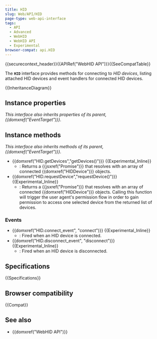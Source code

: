 ```yaml
---
title: HID
slug: Web/API/HID
page-type: web-api-interface
tags:
  - API
  - Advanced
  - WebHID
  - WebHID API
  - Experimental
browser-compat: api.HID
---
```


{{securecontext_header}}{{APIRef("WebHID API")}}{{SeeCompatTable}}

The **`HID`** interface provides methods for connecting to _HID devices_, listing attached HID devices and event handlers for connected HID devices.

{{InheritanceDiagram}}

## Instance properties

_This interface also inherits properties of its parent, {{domxref("EventTarget")}}._

## Instance methods

_This interface also inherits methods of its parent, {{domxref("EventTarget")}}._

- {{domxref("HID.getDevices","getDevices()")}} {{Experimental_Inline}}
  - : Returns a {{jsxref("Promise")}} that resolves with an array of connected {{domxref("HIDDevice")}} objects.
- {{domxref("HID.requestDevice","requestDevice()")}} {{Experimental_Inline}}
  - : Returns a {{jsxref("Promise")}} that resolves with an array of connected {{domxref("HIDDevice")}} objects. Calling this function will trigger the user agent's permission flow in order to gain permission to access one selected device from the returned list of devices.

### Events

- {{domxref("HID.connect_event", "connect")}} {{Experimental_Inline}}
  - : Fired when an HID device is connected.
- {{domxref("HID.disconnect_event", "disconnect")}} {{Experimental_Inline}}
  - : Fired when an HID device is disconnected.

## Specifications

{{Specifications}}

## Browser compatibility

{{Compat}}

## See also

- {{domxref("WebHID API")}}
